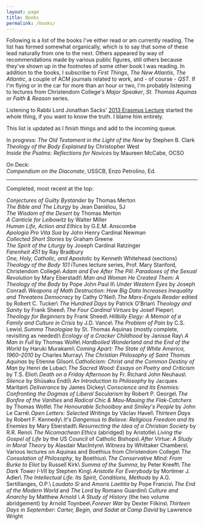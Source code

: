 ```yaml
---
layout: page
title: Books
permalink: /books/
---
```

Following is a list of the books I've either read or am currently reading. The list has formed somewhat organically, which is to say that some of these lead naturally from one to the next. Others appeared by way of recommendations made by various public figures, still others because they've shown up in the footnotes of some other book I was reading. In addition to the books, I subscribe to _First Things_, _The New Atlantis_, _The Atlantic_, a couple of ACM journals related to work, and - of course - _QST_. If I'm flying or in the car for more than an hour or two, I'm probably listening to lectures from Christendom College's _Major Speaker_, _St. Thomas Aquinas_ or _Faith & Reason_ series.

Listening to Rabbi Lord Jonathan Sacks' [2013 Erasmus Lecture](https://www.firstthings.com/article/2014/01/on-creative-minorities) started the whole thing, if you want to know the truth. I blame him entirely.

This list is updated as I finish things and add to the incoming queue.

In progress:
_The Old Testament in the Light of the New_ by Stephen B. Clark  
_Theology of the Body Explained_ by Christopher West  
_Inside the Psalms: Reflections for Novices_ by Maureen McCabe, OCSO  

On Deck:  
_Compendium on the Diaconate_, USSCB, Enzo Petrolino, Ed.

---
Completed, most recent at the top:  

_Conjectures of Guilty Bystander_ by Thomas Merton  
_The Bible and The Liturgy_ by Jean Daniélou, SJ  
_The Wisdom of the Desert_ by Thomas Merton    
_A Canticle for Leibowitz_ by Walter Miller  
_Human Life, Action and Ethics_ by G.E.M. Anscombe  
_Apologia Pro Vita Sua_ by John Henry Cardinal Newman  
_Collected Short Stories_ by Graham Greene  
_The Spirit of the Liturgy_ by Joseph Cardinal Ratzinger      
_Farenheit 451_ by Ray Bradbury  
_One, Holy, Catholic, and Apostolic_ by Kenneth Whitehead (sections)  
_Theology of the Body 101_ iTunes lecture series, Prof. Mary Stanford, Christendom College\\
_Adam and Eve After The Pill: Paradoxes of the Sexual Revolution_ by Mary Eberstadt\\
_Man and Woman He Created Them: A Theology of the Body_ by Pope John Paul II\\
_Under Western Eyes_ by Joseph Conrad\\
_Weapons of Math Destruction: How Big Data Increases Inequality and Threatens Democracy_ by Cathy O'Neil\\
_The Marx-Engels Reader_ edited by Robert C. Tucker\\
_The Hundred Days_ by Patrick O'Brian\\
_Theology and Sanity_ by Frank Sheed\\
_The Four Cardinal Virtues_ by Josef Pieper\\
_Theology for Beginners_ by Frank Sheed\\
_Hillbilly Elegy: A Memoir of a Family and Culture in Crisis_ by J.D. Vance\\
_The Problem of Pain_ by C.S. Lewis\\
_Summa Theologiae_ by St. Thomas Aquinas (mostly complete, revisiting as needed)\\
_Ecology of a Cracker Childhood_ by Janisse Ray\\
_A Man in Full_ by Thomas Wolfe\\
_Hardboiled Wonderland and the End of the World_ by Haruki Murakami\\
_Coming Apart: The State of White America, 1960–2010_ by Charles Murray\\
_The Christian Philosophy of Saint Thomas Aquinas_ by Etienne Gilson\\
_Catholicism: Christ and the Common Destiny of Man_ by Henri de Lubac\\
_The Sacred Wood: Essays on Poetry and Criticism_ by T.S. Eliot\\
_Death on a Friday Afternoon_ by Fr. Richard John Neuhaus\\
_Silence_ by Shūsaku Endō\\
_An Introduction to Philosophy_ by Jacques Maritain\\
_Deliverance_ by James Dickey\\
_Conscience and Its Enemies: Confronting the Dogmas of Liberal Secularism_ by Robert P. George\\
_The Bonfire of the Vanities_ and _Radical Chic & Mau-Mauing the Flak-Catchers_ by Thomas Wolfe\\
_The Honourable Schoolboy_ and _Smiley's People_ by John Le Carré\\
_Open Letters: Selected Writings_ by Václav Havel\\
_Thirteen Days_ by Robert F. Kennedy\\
_It's Dangerous to Believe: Religious Freedom and Its Enemies_ by Mary Eberstadt\\
_Resurrecting the Idea of a Christian Society_ by R.R. Reno\\
_The Nicomachean Ethics_ (abridged) by Aristotle\\
_Living the Gospel of Life_ by the US Council of Catholic Bishops\\
_After Virtue: A Study in Moral Theory_ by Alasdair MacIntyre\\
_Witness_ by Whittaker Chambers\\
Various lectures on Aquinas and Boethius from Christendom College\\
_The Consolation of Philosophy_, by Boethius\\
_The Conservative Mind: From Burke to Eliot_ by Russell Kirk\\
_Summa of the Summa_, by Peter Kreeft\\
_The Dark Tower I-VII_ by Stephen King\\
_Aristotle For Everybody_ by Mortimer J. Adler\\
_The Intellectual Life: Its Spirit, Conditions, Methods_ by A.G. Sertillanges, O.P.\\
_Laudato Si_ and _Amoris Laetitia_ by Pope Francis\\
_The End of the Modern World_ and _The Lord_ by Romano Guardini\\
_Culture and Anarchy_ by Matthew Arnold \\
_A Study of History_ (the two volume abridgement) by Arnold Toynbee\\
_Forever War_ by Dexter Filkins\\
_Thirteen Days in September: Carter, Begin, and Sadat at Camp David_ by Lawrence Wright

